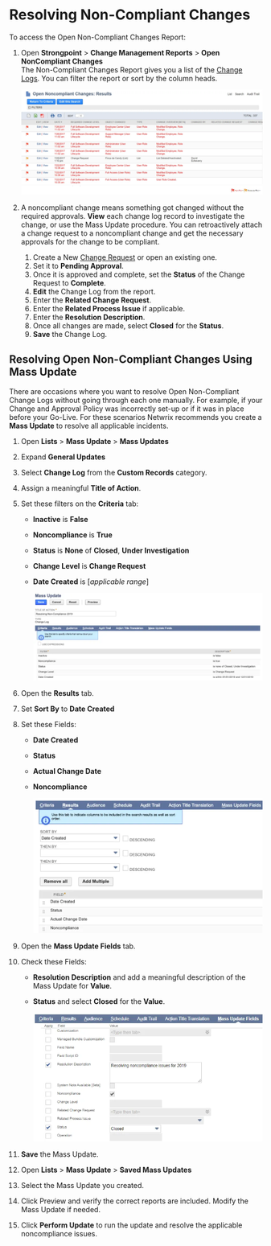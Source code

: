 # Resolving Non-Compliant Changes

To access the Open Non-Compliant Changes Report:

1. Open **Strongpoint** > **Change Management Reports** > **Open NonCompliant Changes**  
   The Non-Compliant Changes Report gives you a list of the [Change Logs](using_change_logs.md). You
   can filter the report or sort by the column heads.

    ![Non-Compliant Change Report](../../../static/img/product_docs/strongpointfornetsuite/change_management/noncompliantreport.webp)
    ![NonCompliant Flags](../../../static/img/product_docs/strongpointfornetsuite/change_management/noncompliant_flags.webp)

2. A noncompliant change means something got changed without the required approvals. **View** each
   change log record to investigate the change, or use the Mass Update procedure. You can
   retroactively attach a change request to a noncompliant change and get the necessary approvals
   for the change to be compliant.

    1. Create a New [Change Request](creating_change_request.md) or open an existing one.
    2. Set it to **Pending Approval**.
    3. Once it is approved and complete, set the **Status** of the Change Request to **Complete**.
    4. **Edit** the Change Log from the report.
    5. Enter the **Related Change Request**.
    6. Enter the **Related Process Issue** if applicable.
    7. Enter the **Resolution Description**.
    8. Once all changes are made, select **Closed** for the **Status**.
    9. **Save** the Change Log.

## Resolving Open Non-Compliant Changes Using Mass Update

There are occasions where you want to resolve Open Non-Compliant Change Logs without going through
each one manually. For example, if your Change and Approval Policy was incorrectly set-up or if it
was in place before your Go-Live. For these scenarios Netwrix recommends you create a **Mass
Update** to resolve all applicable incidents.

1. Open **Lists** > **Mass Update** > **Mass Updates**
2. Expand **General Updates**
3. Select **Change Log** from the **Custom Records** category.
4. Assign a meaningful **Title of Action**.
5. Set these filters on the **Criteria** tab:

    - **Inactive** is **False**
    - **Noncompliance** is **True**
    - **Status** is **None** of **Closed**, **Under Investigation**
    - **Change Level** is **Change Request**
    - **Date Created** is [_applicable range_]

        ![Set the Title of Action and the Filters](../../../static/img/product_docs/strongpointfornetsuite/change_management/mass_update_filters_3.webp)

6. Open the **Results** tab.
7. Set **Sort By** to **Date Created**
8. Set these Fields:

    - **Date Created**
    - **Status**
    - **Actual Change Date**
    - **Noncompliance**

        ![Select the Soft By and add Fields to Reults tab](../../../static/img/product_docs/strongpointfornetsuite/change_management/mass_update_filters_4.webp)

9. Open the **Mass Update Fields** tab.
10. Check these Fields:

    - **Resolution Description** and add a meaningful description of the Mass Update for **Value**.
    - **Status** and select **Closed** for the **Value**.

        ![Add the information on the Mass Update Fields tab](../../../static/img/product_docs/strongpointfornetsuite/change_management/mass_update_filters_5.webp)

11. **Save** the Mass Update.
12. Open **Lists** > **Mass Update** > **Saved Mass Updates**
13. Select the Mass Update you created.
14. Click Preview and verify the correct reports are included. Modify the Mass Update if needed.
15. Click **Perform Update** to run the update and resolve the applicable noncompliance issues.
